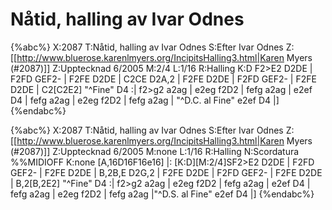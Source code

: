 # Nåtid, halling av Ivar Odnes

{%abc%}
X:2087
T:Nåtid, halling av Ivar Odnes
S:Efter Ivar Odnes
Z:[[http://www.bluerose.karenlmyers.org/IncipitsHalling3.html|Karen Myers (#2087)]]
Z:Upptecknad 6/2005
M:2/4
L:1/16
R:Halling
K:D
F2>E2 D2DE | F2FD GEF2- | F2FE D2DE | C2CE D2A,2 | F2FE D2DE | F2FD GEF2- |
F2FE D2DE | C2[C2E2] "^Fine" D4  :| f2>g2 a2ag | e2eg f2D2 | fefg a2ag |
e2ef D4 | fefg a2ag | e2eg f2D2 | fefg a2ag |  "^D.C. al Fine"  e2ef D4 |]
{%endabc%}

{%abc%}
X:2087
T:Nåtid, halling av Ivar Odnes
S:Efter Ivar Odnes
Z:[[http://www.bluerose.karenlmyers.org/IncipitsHalling3.html|Karen Myers (#2087)]]
Z:Upptecknad 6/2005
M:none
L:1/16
R:Halling
N:Scordatura
%%MIDIOFF
K:none
[A,16D16F16e16] |: [K:D][M:2/4]SF2>E2 D2DE | F2FD GEF2- | F2FE D2DE | B,2B,E D2G,2 | F2FE D2DE |
F2FD GEF2- | F2FE D2DE | B,2[B,2E2] "^Fine" D4  :| f2>g2 a2ag | e2eg f2D2 |
fefg a2ag | e2ef D4 | fefg a2ag | e2eg f2D2 | fefg a2ag |"^D.S. al Fine" e2ef D4  |]
{%endabc%}
